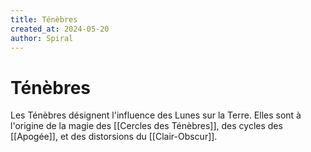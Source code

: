 ```yaml
---
title: Ténèbres
created_at: 2024-05-20
author: Spiral
---
```

# Ténèbres
Les Ténèbres désignent l'influence des Lunes sur la Terre. Elles sont à l'origine de la magie des [[Cercles des Ténèbres]], des cycles des [[Apogée]], et des distorsions du [[Clair-Obscur]].